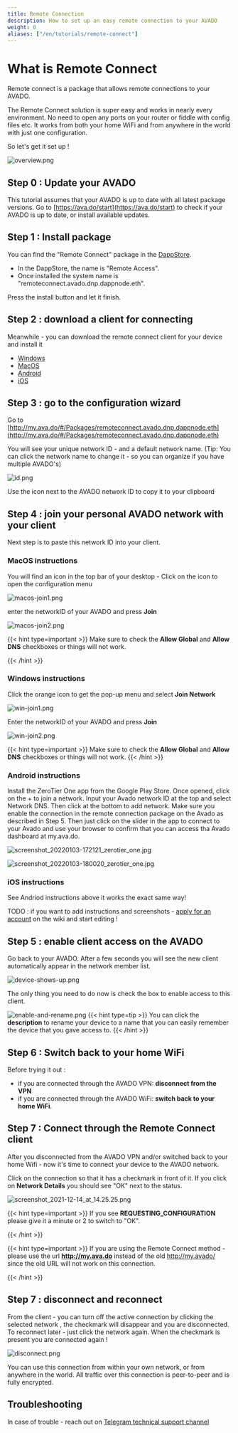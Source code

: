 ```yaml
---
title: Remote Connection 
description: How to set up an easy remote connection to your AVADO
weight: 0
aliases: ["/en/tutorials/remote-connect"]
---
```


# What is Remote Connect
Remote connect is a package that allows remote connections to your AVADO.

The Remote Connect solution is super easy and works in nearly every environment. No need to open any ports on your router or fiddle with config files etc.
It works from both your home WiFi and from anywhere in the world with just one configuration. 

So let's get it set up !

![overview.png](overview.png)


## Step 0 : Update your AVADO

This tutorial assumes that your AVADO is up to date with all latest package versions. 
Go to [https://ava.do/start](https://ava.do/start) to check if your AVADO is up to date, or install available updates.

## Step 1 : Install package

You can find the "Remote Connect" package in the [DappStore](http://my.ava.do/#/installer).
- In the DappStore, the name is "Remote Access".
- Once installed the system name is "remoteconnect.avado.dnp.dappnode.eth".

Press the install button and let it finish.

## Step 2 : download a client for connecting

Meanwhile - you can download the remote connect client for your device and install it

- [Windows](https://download.zerotier.com/RELEASES/1.6.6/dist/ZeroTier%20One.msi)
- [MacOS](https://download.zerotier.com/RELEASES/1.6.6/dist/ZeroTier%20One.pkg)
- [Android](https://play.google.com/store/apps/details?id=com.zerotier.one)
- [iOS](https://itunes.apple.com/us/app/zerotier-one/id1084101492?mt=8)

## Step 3 : go to the configuration wizard

Go to [http://my.ava.do/#/Packages/remoteconnect.avado.dnp.dappnode.eth](http://my.ava.do/#/Packages/remoteconnect.avado.dnp.dappnode.eth)

You will see your unique network ID - and a default network name.
(Tip: You can click the network name to change it - so you can organize if you have multiple AVADO's)

![id.png](id.png)

Use the icon next to the AVADO network ID to copy it to your clipboard

## Step 4 : join your personal AVADO network with your client

Next step is to paste this network ID into your client.

### MacOS instructions

You will find an icon in the top bar of your desktop - Click on the icon to open the configuration menu

![macos-join1.png](macos-join1.png)

enter the networkID of your AVADO and press **Join**

![macos-join2.png](macos-join2.png)

{{< hint type=important >}}
Make sure to check the **Allow Global** and **Allow DNS** checkboxes or things will not work.

{{< /hint >}}

### Windows instructions

Click the orange icon to get the pop-up menu and select **Join Network**

![win-join1.png](win-join1.png)

Enter the networkID of your AVADO and press **Join**

![win-join2.png](win-join2.png)

{{< hint type=important >}}
Make sure to check the **Allow Global** and **Allow DNS** checkboxes or things will not work.
{{< /hint >}}

### Android instructions

Install the ZeroTier One app from the Google Play Store. Once opened, click on the + to join a network. Input your Avado network ID at the top and select Network DNS. Then click at the bottom to add network. Make sure you enable the connection in the remote connection package on the Avado as described in Step 5. Then just click on the slider in the app to connect to your Avado and use your browser to confirm that you can access tha Avado dashboard at my.ava.do.

![screenshot_20220103-172121_zerotier_one.jpg](screenshot_20220103-172121_zerotier_one.jpg)

![screenshot_20220103-180020_zerotier_one.jpg](screenshot_20220103-180020_zerotier_one.jpg)



### iOS instructions

See Andriod instructions above it works the exact same way!

TODO : if you want to add instructions and screenshots - [apply for an account](https://wiki.ava.do/register) on the wiki and start editing ! 


## Step 5 : enable client access on the AVADO

Go back to your AVADO. After a few seconds you will see the new client automatically appear in the network member list.

![device-shows-up.png](device-shows-up.png)

The only thing you need to do now is check the box to enable access to this client.

![enable-and-rename.png](enable-and-rename.png)
{{< hint type=tip >}}
 You can click the **description** to rename your device to a name that you can easily remember the device that you gave access to. 
{{< /hint >}}


## Step 6 : Switch back to your home WiFi

Before trying it out : 
- if you are connected through the AVADO VPN: **disconnect from the VPN**
- if you are connected through the AVADO WiFi: **switch back to your home WiFi**.


## Step 7 : Connect through the Remote Connect client

After you disconnected from the AVADO VPN and/or switched back to your home Wifi - now it's time to connect your device to the AVADO network.

Click on the connection so that it has a checkmark in front of it. If you click on **Network Details** you should see "OK" next to the status.

![screenshot_2021-12-14_at_14.25.25.png](screenshot_2021-12-14_at_14.25.25.png)

{{< hint type=important >}}
If you see **REQUESTING_CONFIGURATION** please give it a minute or 2 to switch to "OK".

{{< /hint >}}

{{< hint type=important >}}
If you are using the Remote Connect method - please use the url **http://my.ava.do** instead of the old http://my.avado/ since the old URL will not work on this connection.

{{< /hint >}}


## Step 7 : disconnect and reconnect

From the client - you can turn off the active connection by clicking the selected network , the checkmark will disappear and you are disconnected.
To reconnect later - just click the network again. When the checkmark is present you are connected again !

![disconnect.png](disconnect.png)

You can use this connection from within your own network, or from anywhere in the world. All traffic over this connection is peer-to-peer and is fully encrypted.

## Troubleshooting


In case of trouble - reach out on [Telegram technical support channel](https://t.me/joinchat/IR7AXecB5s4wZDPk) 





